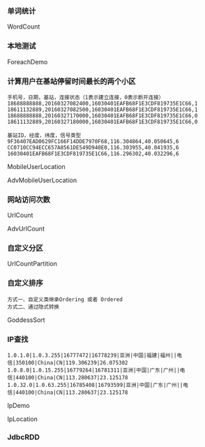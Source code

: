 

### 单词统计

WordCount

### 本地测试

ForeachDemo


### 计算用户在基站停留时间最长的两个小区
```
手机号，日期，基站，连接状态（1表示建立连接，0表示断开连接）
18688888888,20160327082400,16030401EAFB68F1E3CDF819735E1C66,1
18611132889,20160327082500,16030401EAFB68F1E3CDF819735E1C66,1
18688888888,20160327170000,16030401EAFB68F1E3CDF819735E1C66,0
18611132889,20160327180000,16030401EAFB68F1E3CDF819735E1C66,0
```

```
基站ID，经度，纬度，信号类型
9F36407EAD0629FC166F14DDE7970F68,116.304864,40.050645,6
CC0710CC94ECC657A8561DE549D940E0,116.303955,40.041935,6
16030401EAFB68F1E3CDF819735E1C66,116.296302,40.032296,6
```

MobileUserLocation

AdvMobileUserLocation


### 网站访问次数

UrlCount

AdvUrlCount

### 自定义分区

UrlCountPartition


### 自定义排序
```
方式一、自定义类继承Ordering 或者 Ordered
方式二、通过隐式转换
```
GoddessSort


### IP查找
```
1.0.1.0|1.0.3.255|16777472|16778239|亚洲|中国|福建|福州||电信|350100|China|CN|119.306239|26.075302
1.0.8.0|1.0.15.255|16779264|16781311|亚洲|中国|广东|广州||电信|440100|China|CN|113.280637|23.125178
1.0.32.0|1.0.63.255|16785408|16793599|亚洲|中国|广东|广州||电信|440100|China|CN|113.280637|23.125178
```
IpDemo

IpLocation

### JdbcRDD



